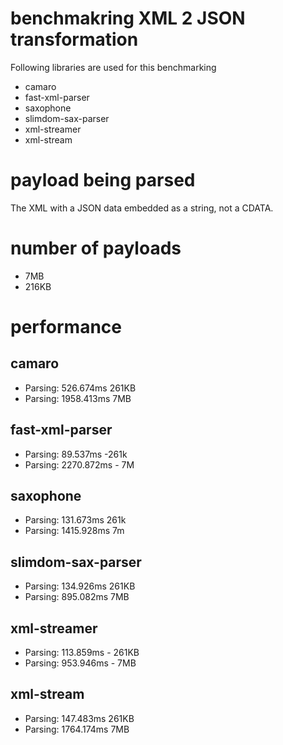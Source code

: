# benchmakring XML 2 JSON transformation

Following libraries are used for this benchmarking

- camaro
- fast-xml-parser
- saxophone
- slimdom-sax-parser
- xml-streamer
- xml-stream

# payload being parsed

The XML with a JSON data embedded as a string, not a CDATA.

# number of payloads

- 7MB
- 216KB

# performance

## camaro

- Parsing: 526.674ms 261KB
- Parsing: 1958.413ms 7MB

## fast-xml-parser

- Parsing: 89.537ms -261k
- Parsing: 2270.872ms - 7M

## saxophone

- Parsing: 131.673ms 261k
- Parsing: 1415.928ms 7m

## slimdom-sax-parser

- Parsing: 134.926ms 261KB
- Parsing: 895.082ms 7MB

## xml-streamer

- Parsing: 113.859ms - 261KB
- Parsing: 953.946ms - 7MB

## xml-stream

- Parsing: 147.483ms 261KB
- Parsing: 1764.174ms 7MB
